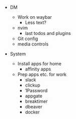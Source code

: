  - DM
   - Work on waybar
     - Less text?
   - nvim
     - last todos and plugins
   - Git config
   - media controls

- System
  - Install apps for home
    - affinity apps
  - Prep apps etc. for work
    - slack
    - clickup
    - 1Password
    - appgate
    - breaktimer
    - dbeaver
    - docker
